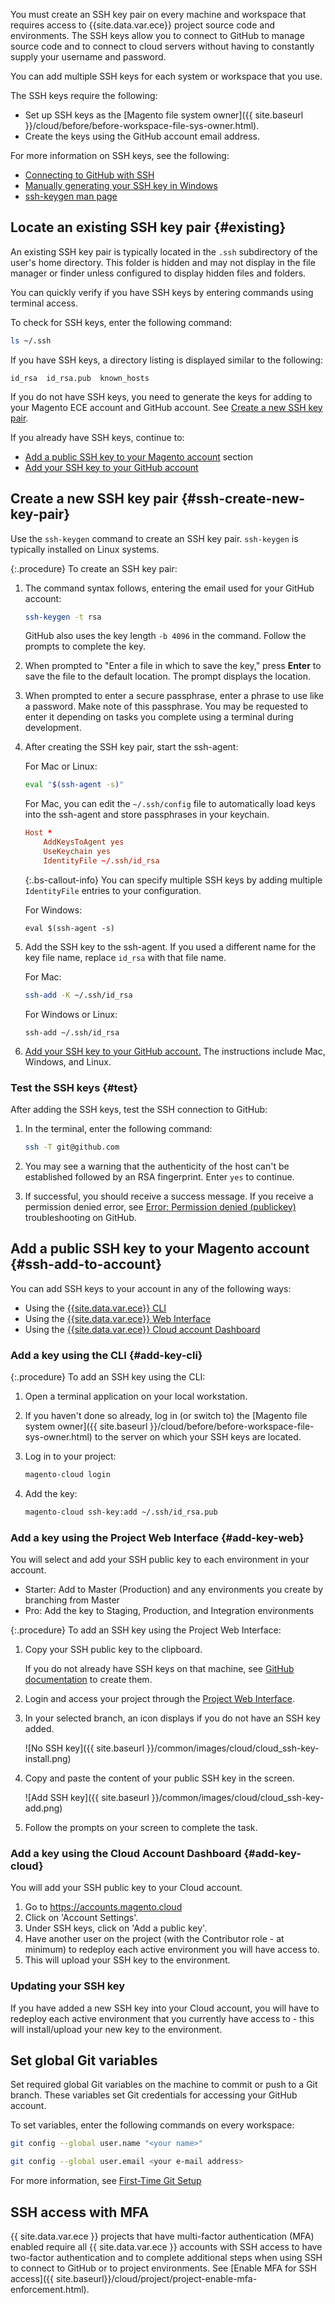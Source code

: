 You must create an SSH key pair on every machine and workspace that requires access to {{site.data.var.ece}} project source code and environments. The SSH keys allow you to connect to GitHub to manage source code and to connect to cloud servers without having to constantly supply your username and password.

You can add multiple SSH keys for each system or workspace that you use.

The SSH keys require the following:

-  Set up SSH keys as the [Magento file system owner]({{ site.baseurl }}/cloud/before/before-workspace-file-sys-owner.html).
-  Create the keys using the GitHub account email address.

For more information on SSH keys, see the following:

-  [Connecting to GitHub with SSH](https://help.github.com/articles/connecting-to-github-with-ssh/)
-  [Manually generating your SSH key in Windows](https://docs.joyent.com/public-cloud/getting-started/ssh-keys/generating-an-ssh-key-manually/manually-generating-your-ssh-key-in-windows)
-  [ssh-keygen man page](http://linux.die.net/man/1/ssh-keygen)

## Locate an existing SSH key pair {#existing}

An existing SSH key pair is typically located in the `.ssh` subdirectory of the user's home directory. This folder is hidden and may not display in the file manager or finder unless configured to display hidden files and folders.

You can quickly verify if you have SSH keys by entering commands using terminal access.

To check for SSH keys, enter the following command:

```bash
ls ~/.ssh
```

If you have SSH keys, a directory listing is displayed similar to the following:

```terminal
id_rsa  id_rsa.pub  known_hosts
```

If you do not have SSH keys, you need to generate the keys for adding to your Magento ECE account and GitHub account. See [Create a new SSH key pair](#ssh-create-new-key-pair).

If you already have SSH keys, continue to:

-  [Add a public SSH key to your Magento account](#ssh-add-to-account) section
-  [Add your SSH key to your GitHub account](https://help.github.com/articles/adding-a-new-ssh-key-to-your-github-account/)

## Create a new SSH key pair {#ssh-create-new-key-pair}

Use the `ssh-keygen` command to create an SSH key pair. `ssh-keygen` is typically installed on Linux systems.

{:.procedure}
To create an SSH key pair:

1. The command syntax follows, entering the email used for your GitHub account:

   ```bash
   ssh-keygen -t rsa
   ```

   GitHub also uses the key length `-b 4096` in the command. Follow the prompts to complete the key.

1. When prompted to "Enter a file in which to save the key," press **Enter** to save the file to the default location. The prompt displays the location.

1. When prompted to enter a secure passphrase, enter a phrase to use like a password. Make note of this passphrase. You may be requested to enter it depending on tasks you complete using a terminal during development.

1. After creating the SSH key pair, start the ssh-agent:

   For Mac or Linux:

   ```bash
   eval "$(ssh-agent -s)"
   ```

   For Mac, you can edit the  `~/.ssh/config` file to automatically load keys into the ssh-agent and store passphrases in your keychain.

   ```conf
   Host *
       AddKeysToAgent yes
       UseKeychain yes
       IdentityFile ~/.ssh/id_rsa
   ```

   {:.bs-callout-info}
   You can specify multiple SSH keys by adding multiple `IdentityFile` entries to your configuration.

   For Windows:

   ```shell
   eval $(ssh-agent -s)
   ```

1. Add the SSH key to the ssh-agent. If you used a different name for the key file name, replace `id_rsa` with that file name.

   For Mac:

   ```bash
   ssh-add -K ~/.ssh/id_rsa
   ```

   For Windows or Linux:

   ```shell
   ssh-add ~/.ssh/id_rsa
   ```

1. [Add your SSH key to your GitHub account.](https://help.github.com/articles/adding-a-new-ssh-key-to-your-github-account/) The instructions include Mac, Windows, and Linux.

### Test the SSH keys {#test}

After adding the SSH keys, test the SSH connection to GitHub:

1. In the terminal, enter the following command:

   ```bash
   ssh -T git@github.com
   ```

1. You may see a warning that the authenticity of the host can't be established followed by an RSA fingerprint. Enter `yes` to continue.

1. If successful, you should receive a success message. If you receive a permission denied error, see [Error: Permission denied (publickey)](https://help.github.com/articles/error-permission-denied-publickey) troubleshooting on GitHub.

## Add a public SSH key to your Magento account {#ssh-add-to-account}

You can add SSH keys to your account in any of the following ways:

-  Using the [{{site.data.var.ece}} CLI](#add-key-cli)
-  Using the [{{site.data.var.ece}} Web Interface](#add-key-web)
-  Using the [{{site.data.var.ece}} Cloud account Dashboard](#add-key-cloud)

### Add a key using the CLI {#add-key-cli}

{:.procedure}
To add an SSH key using the CLI:

1. Open a terminal application on your local workstation.
1. If you haven't done so already, log in (or switch to) the [Magento file system owner]({{ site.baseurl }}/cloud/before/before-workspace-file-sys-owner.html) to the server on which your SSH keys are located.

1. Log in to your project:

   ```bash
   magento-cloud login
   ```

1. Add the key:

   ```bash
   magento-cloud ssh-key:add ~/.ssh/id_rsa.pub
   ```

### Add a key using the Project Web Interface {#add-key-web}

You will select and add your SSH public key to each environment in your account.

-  Starter: Add to Master (Production) and any environments you create by branching from Master
-  Pro: Add the key to Staging, Production, and Integration environments

{:.procedure}
To add an SSH key using the Project Web Interface:

1. Copy your SSH public key to the clipboard.

   If you do not already have SSH keys on that machine, see [GitHub documentation](https://help.github.com/articles/generating-an-ssh-key) to create them.

1. Login and access your project through the [Project Web Interface](https://accounts.magento.cloud).
1. In your selected branch, an icon displays if you do not have an SSH key added.

   ![No SSH key]({{ site.baseurl }}/common/images/cloud/cloud_ssh-key-install.png)

1. Copy and paste the content of your public SSH key in the screen.

   ![Add SSH key]({{ site.baseurl }}/common/images/cloud/cloud_ssh-key-add.png)

1. Follow the prompts on your screen to complete the task.

### Add a key using the Cloud Account Dashboard {#add-key-cloud}

You will add your SSH public key to your Cloud account.

1. Go to https://accounts.magento.cloud
1. Click on 'Account Settings'.
1. Under SSH keys, click on 'Add a public key'.
1. Have another user on the project (with the Contributor role - at minimum) to redeploy each active environment you will have access to.
1. This will upload your SSH key to the environment.

### Updating your SSH key
If you have added a new SSH key into your Cloud account, you will have to redeploy each active environment that you currently have access to - this will install/upload your new key to the environment.

## Set global Git variables

Set required global Git variables on the machine to commit or push to a Git branch. These variables set Git credentials for accessing your GitHub account.

To set variables, enter the following commands on every workspace:

```bash
git config --global user.name "<your name>"
```

```bash
git config --global user.email <your e-mail address>
```

For more information, see [First-Time Git Setup](https://git-scm.com/book/en/v2/Getting-Started-First-Time-Git-Setup#_first_time)

## SSH access with MFA

{{ site.data.var.ece }} projects that have multi-factor authentication (MFA) enabled require all {{ site.data.var.ece }} accounts with SSH access to have two-factor authentication and to complete additional steps when using SSH to connect to GitHub or to project environments. See [Enable MFA for SSH access]({{ site.baseurl}}/cloud/project/project-enable-mfa-enforcement.html).
